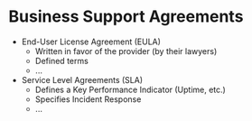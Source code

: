 # Business Support Agreements
- End-User License Agreement (EULA)
	- Written in favor of the provider (by their lawyers)
	- Defined terms
	- ...
- Service Level Agreements (SLA)
	- Defines a Key Performance Indicator (Uptime, etc.)
	- Specifies Incident Response
	- ...

